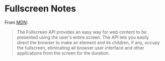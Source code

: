 # Fullscreen Notes

From [MDN]:

> The Fullscreen API provides an easy way for web content to be presented using
> the user's entire screen.  The API lets you easily direct the browser to make
> an element and its children, if any, occupy the fullscreen, eliminating all
> browser user interface and other applications from the screen for the
> duration.


[mdn]: https://developer.mozilla.org/en-US/docs/Web/API/Fullscreen_API
